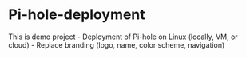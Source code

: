 # Pi-hole-deployment
This is demo project -  Deployment of Pi-hole on Linux (locally, VM, or cloud)  - Replace branding (logo, name, color scheme, navigation) 
